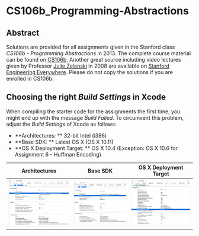 # CS106b_Programming-Abstractions
## Abstract
Solutions are provided for all assignments given in the Stanford class *CS106b - Programming Abstractions* in 2013. The complete course material can be found on [CS106b](http://web.stanford.edu/class/archive/cs/cs106b/cs106b.1136/). Another great source including video lectures given by Professor [Julie Zelenski](http://www-cs-faculty.stanford.edu/~zelenski/) in 2008 are available on [Stanford Engineering Everywhere](https://see.stanford.edu/Course/CS106B). Please do not copy the solutions if you are enrolled in CS106b.

## Choosing the right *Build Settings* in Xcode
When compiling the starter code for the assignments the first time, you might end up with the message *Build Failed*. To circumvent this problem, adjust the *Build Settings* of Xcode as follows:

+ **Architectures: ** 32-bit Intel (i386)
+ **Base SDK: ** Latest OS X (OS X 10.11)
+ **OS X Deployment Target: ** OS X 10.4 (Exception: OS X 10.6 for Assignment 6 - Huffman Encoding)


Architectures | Base SDK | OS X Deployment Target
--- | --- | ---
<img src="https://github.com/tobiaslutz/CS106b_Programming-Abstractions/blob/master/xcodeScreenshots/Architectures.png" width="200"> | <img src="https://github.com/tobiaslutz/CS106b_Programming-Abstractions/blob/master/xcodeScreenshots/Base_SDK.png" width="200"> | <img src="https://github.com/tobiaslutz/CS106b_Programming-Abstractions/blob/master/xcodeScreenshots/Deployment_Target.png" width="200">
